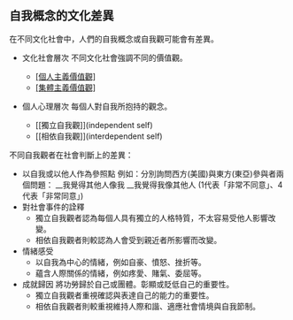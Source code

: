 ## 自我概念的文化差異

  在不同文化社會中，人們的自我概念或自我觀可能會有差異。
  * 文化社會層次
    不同文化社會強調不同的價值觀。
	* [[個人主義價值觀]](individualism)
	* [[集體主義價值觀]](collectivism)
	
  * 個人心理層次
    每個人對自我所抱持的觀念。
	* [[獨立自我觀]](independent self)
	* [[相依自我觀]](interdependent self)

不同自我觀者在社會判斷上的差異：
* 以自我或以他人作為參照點
  例如：分別詢問西方(美國)與東方(東亞)參與者兩個問題：
  __我覺得其他人像我
  __我覺得我像其他人
  (1代表「非常不同意」、4代表「非常同意」)
* 對社會事件的詮釋
  * 獨立自我觀者認為每個人具有獨立的人格特質，不太容易受他人影響改變。
  * 相依自我觀者則較認為人會受到親近者所影響而改變。
* 情緒感受
  * 以自我為中心的情緒，例如自豪、憤怒、挫折等。
  * 蘊含人際關係的情緒，例如疼愛、賭氣、委屈等。
* 成就歸因
  將功勞歸於自己或團體。彰顯或貶低自己的重要性。
  * 獨立自我觀者重視確認與表達自己的能力的重要性。
  * 相依自我觀者則較重視維持人際和諧、適應社會情境與自我節制。